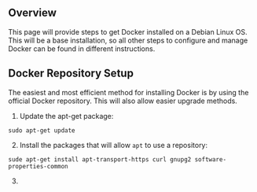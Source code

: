 ## Overview

This page will provide steps to get Docker installed on a Debian Linux OS. This will be a base installation,
so all other steps to configure and manage Docker can be found in different instructions. 

## Docker Repository Setup

The easiest and most efficient method for installing Docker is by using the official Docker repository. This will also
allow easier upgrade methods.

1. Update the apt-get package:

  ```
  sudo apt-get update
  ```

2. Install the packages that will allow ```apt``` to use a repository:

  ```
  sude apt-get install apt-transport-https curl gnupg2 software-properties-common
  ```
3. 
